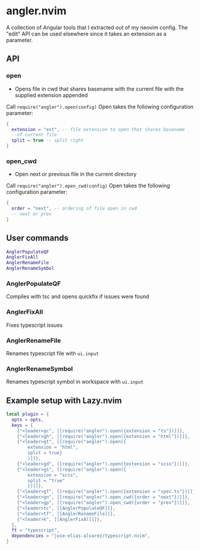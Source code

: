 # angler.nvim

A collection of Angular tools that I extracted out of my neovim config. The
"edit" API can be used elsewhere since it takes an extension as a parameter.

## API

### open

- Opens file in cwd that shares basename with the current file with the
  supplied extension appended

Call `require("angler").open(config)`
Open takes the following configuration parameter:

```lua
{
  extension = "ext", -- file extension to open that shares basename
  --of current file
  split = true -- split right
}
```

### open_cwd

- Open next or previous file in the current directory

Call `require("angler").open_cwd(config)`
Open takes the following configuration parameter:

```lua
{
  order = "next", -- ordering of file open in cwd
  -- next or prev
}
```

## User commands

```lua
AnglerPopulateQF
AnglerFixAll
AnglerRenameFile
AnglerRenameSymbol

```

### AnglerPopulateQF

Compiles with tsc and opens quickfix if issues were found

### AnglerFixAll

Fixes typescript issues

### AnglerRenameFile

Renames typescript file with `ui.input`

### AnglerRenameSymbol

Renames typescript symbol in workspace with `ui.input`

## Example setup with Lazy.nvim

```lua
local plugin = {
  opts = opts,
  keys = {
    {"<leader>gc", [[require("angler").open({extension = "ts"})]]},
    {"<leader>gh", [[require("angler").open({extension = "html"})]]},
    {"<leader>gt", [[require("angler").open({
        extension = "html",
        split = true}
        )]]},
    {"<leader>gd", [[require("angler").open({extension = "scss"})]]},
    {"<leader>gs", [[require("angler").open({
        extension = "scss",
        split = "true"
        })]]},
    {"<leader>gf", [[require("angler").open({extension = "spec.ts"})]]},
    {"<leader>gn", [[require("angler").open_cwd({order = "next"})]]},
    {"<leader>gp", [[require("angler").open_cwd({order = "prev"})]]},
    {"<leader>tc", [[AnglerPopulateQF]]},
    {"<leader>tf", [[AnglerRenameFile]]},
    {"<leader>k", [[AnglerFixAll]]},
  },
  ft = "typescript",
  dependencies = "jose-elias-alvarez/typescript.nvim",
}
```

